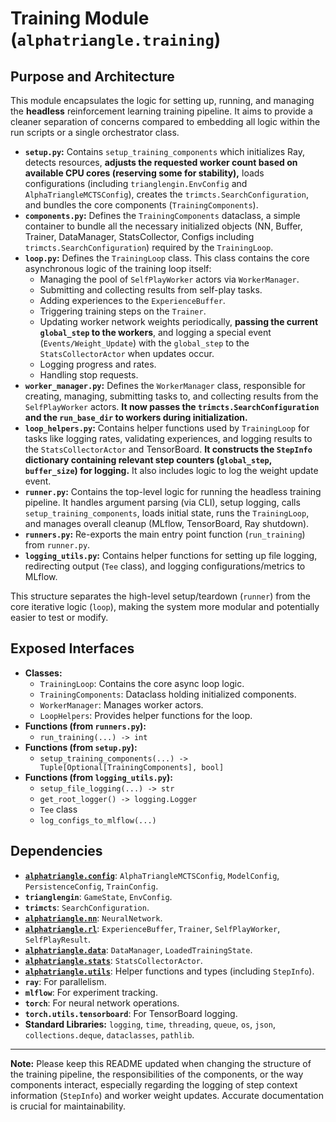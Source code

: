 # Training Module (`alphatriangle.training`)

## Purpose and Architecture

This module encapsulates the logic for setting up, running, and managing the **headless** reinforcement learning training pipeline. It aims to provide a cleaner separation of concerns compared to embedding all logic within the run scripts or a single orchestrator class.

-   **`setup.py`:** Contains `setup_training_components` which initializes Ray, detects resources, **adjusts the requested worker count based on available CPU cores (reserving some for stability),** loads configurations (including `trianglengin.EnvConfig` and `AlphaTriangleMCTSConfig`), creates the `trimcts.SearchConfiguration`, and bundles the core components (`TrainingComponents`).
-   **`components.py`:** Defines the `TrainingComponents` dataclass, a simple container to bundle all the necessary initialized objects (NN, Buffer, Trainer, DataManager, StatsCollector, Configs including `trimcts.SearchConfiguration`) required by the `TrainingLoop`.
-   **`loop.py`:** Defines the `TrainingLoop` class. This class contains the core asynchronous logic of the training loop itself:
    -   Managing the pool of `SelfPlayWorker` actors via `WorkerManager`.
    -   Submitting and collecting results from self-play tasks.
    -   Adding experiences to the `ExperienceBuffer`.
    -   Triggering training steps on the `Trainer`.
    -   Updating worker network weights periodically, **passing the current `global_step` to the workers**, and logging a special event (`Events/Weight_Update`) with the `global_step` to the `StatsCollectorActor` when updates occur.
    -   Logging progress and rates.
    -   Handling stop requests.
-   **`worker_manager.py`:** Defines the `WorkerManager` class, responsible for creating, managing, submitting tasks to, and collecting results from the `SelfPlayWorker` actors. **It now passes the `trimcts.SearchConfiguration` and the `run_base_dir` to workers during initialization.**
-   **`loop_helpers.py`:** Contains helper functions used by `TrainingLoop` for tasks like logging rates, validating experiences, and logging results to the `StatsCollectorActor` and TensorBoard. **It constructs the `StepInfo` dictionary containing relevant step counters (`global_step`, `buffer_size`) for logging.** It also includes logic to log the weight update event.
-   **`runner.py`:** Contains the top-level logic for running the headless training pipeline. It handles argument parsing (via CLI), setup logging, calls `setup_training_components`, loads initial state, runs the `TrainingLoop`, and manages overall cleanup (MLflow, TensorBoard, Ray shutdown).
-   **`runners.py`:** Re-exports the main entry point function (`run_training`) from `runner.py`.
-   **`logging_utils.py`:** Contains helper functions for setting up file logging, redirecting output (`Tee` class), and logging configurations/metrics to MLflow.

This structure separates the high-level setup/teardown (`runner`) from the core iterative logic (`loop`), making the system more modular and potentially easier to test or modify.

## Exposed Interfaces

-   **Classes:**
    -   `TrainingLoop`: Contains the core async loop logic.
    -   `TrainingComponents`: Dataclass holding initialized components.
    -   `WorkerManager`: Manages worker actors.
    -   `LoopHelpers`: Provides helper functions for the loop.
-   **Functions (from `runners.py`):**
    -   `run_training(...) -> int`
-   **Functions (from `setup.py`):**
    -   `setup_training_components(...) -> Tuple[Optional[TrainingComponents], bool]`
-   **Functions (from `logging_utils.py`):**
    -   `setup_file_logging(...) -> str`
    -   `get_root_logger() -> logging.Logger`
    -   `Tee` class
    -   `log_configs_to_mlflow(...)`

## Dependencies

-   **[`alphatriangle.config`](../config/README.md)**: `AlphaTriangleMCTSConfig`, `ModelConfig`, `PersistenceConfig`, `TrainConfig`.
-   **`trianglengin`**: `GameState`, `EnvConfig`.
-   **`trimcts`**: `SearchConfiguration`.
-   **[`alphatriangle.nn`](../nn/README.md)**: `NeuralNetwork`.
-   **[`alphatriangle.rl`](../rl/README.md)**: `ExperienceBuffer`, `Trainer`, `SelfPlayWorker`, `SelfPlayResult`.
-   **[`alphatriangle.data`](../data/README.md)**: `DataManager`, `LoadedTrainingState`.
-   **[`alphatriangle.stats`](../stats/README.md)**: `StatsCollectorActor`.
-   **[`alphatriangle.utils`](../utils/README.md)**: Helper functions and types (including `StepInfo`).
-   **`ray`**: For parallelism.
-   **`mlflow`**: For experiment tracking.
-   **`torch`**: For neural network operations.
-   **`torch.utils.tensorboard`**: For TensorBoard logging.
-   **Standard Libraries:** `logging`, `time`, `threading`, `queue`, `os`, `json`, `collections.deque`, `dataclasses`, `pathlib`.

---

**Note:** Please keep this README updated when changing the structure of the training pipeline, the responsibilities of the components, or the way components interact, especially regarding the logging of step context information (`StepInfo`) and worker weight updates. Accurate documentation is crucial for maintainability.
